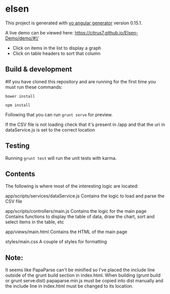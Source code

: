 # elsen

This project is generated with [yo angular generator](https://github.com/yeoman/generator-angular)
version 0.15.1.

A live demo can be viewed here: https://citrus7.github.io/Elsen-Demo/demo/#!/
- Click on items in the list to display a graph
- Click on table headers to sort that column

## Build & development

#If you have cloned this repository and are running for the first time you must run these commands:

`bower install`

`npm install`

Following that you can run `grunt serve` for preview.

If the CSV file is not loading check that it's present in /app and that the uri in dataService.js is set to the correct location

## Testing

Running `grunt test` will run the unit tests with karma.

## Contents
The following is where most of the interesting logic are located:

app/scripts/services/dataService.js
Contains the logic to load and parse the CSV file

app/scripts/controllers/main.js
Contains the logic for the main page
Contains functions to display the table of data, draw the chart, sort and select items in the table, etc

app/views/main.html
Contains the HTML of the main page

styles/main.css
A couple of styles for formatting

## Note:
It seems like PapaParse can't be minified so I've placed the include line outside of the grunt build section in index.html.  When building (grunt build or grunt serve:dist) papaparse.min.js must be copied into dist manually and the include line in index.html must be changed to its location.